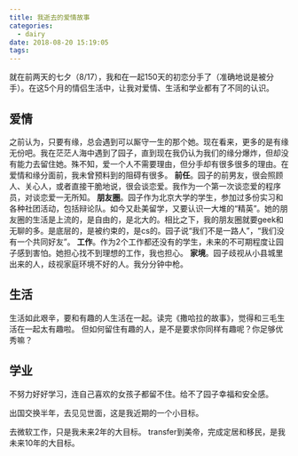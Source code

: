 ```yaml
---
title: 我逝去的爱情故事
categories:
  - dairy
date: 2018-08-20 15:19:05
tags:
---
```



就在前两天的七夕（8/17），我和在一起150天的初恋分手了（准确地说是被分手）。在这5个月的情侣生活中，让我对爱情、生活和学业都有了不同的认识。

## 爱情

之前认为，只要有缘，总会遇到可以厮守一生的那个她。现在看来，更多的是有缘无份吧。我在茫茫人海中遇到了园子，直到现在我仍认为我们的缘分爆炸，但却没有能力去留住她。殊不知，爱一个人不需要理由，但分手却有很多很多的理由。在爱情和缘分面前，我未曾预料到的阻碍有很多。
**前任**。园子的前男友，很会照顾人、关心人，或者直接干脆地说，很会谈恋爱。我作为一个第一次谈恋爱的程序员，对谈恋爱一无所知。
**朋友圈**。园子作为北京大学的学生，参加过多份实习和各种社团活动，包括辩论队。如今又赴美留学，又要认识一大堆的“精英”。她的朋友圈的生活是上流的，是自由的，是北大的。相比之下，我的朋友圈就要geek和无聊的多。是底层的，是被约束的，是cs的。园子说“我们不是一路人”，“我们没有一个共同好友”。
**工作**。作为2个工作都还没有的学生，未来的不可期程度让园子感到害怕。她担心找不到理想的工作，我也担心。
**家境**。园子歧视从小县城里出来的人，歧视家庭环境不好的人。我分分钟中枪。

## 生活

生活如此艰辛，要和有趣的人生活在一起。读完《撒哈拉的故事》，觉得和三毛生活在一起太有趣啦。
但如何留住有趣的人，是不是要求你同样有趣呢？你足够优秀嘛？

## 学业

不努力好好学习，连自己喜欢的女孩子都留不住。给不了园子幸福和安全感。

出国交换半年，去见见世面，这是我近期的一个小目标。

去微软工作，只是我未来2年的大目标。
transfer到美帝，完成定居和移民，是我未来10年的大目标。
